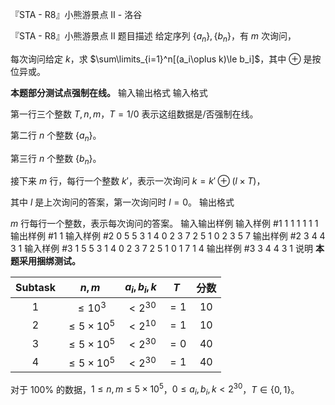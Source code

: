 



『STA - R8』小熊游景点 II - 洛谷














『STA - R8』小熊游景点 II
题目描述
给定序列 $\{a_n\},\{b_n\}$，有 $m$ 次询问，

每次询问给定 $k$，求 $\sum\limits_{i=1}^n[(a_i\oplus k)\le b_i]$，其中 $\oplus$ 是按位异或。

**本题部分测试点强制在线。**
输入输出格式
输入格式

第一行三个整数 $T,n,m$，$T=1/0$ 表示这组数据是/否强制在线。

第二行 $n$ 个整数 $\{a_n\}$。

第三行 $n$ 个整数 $\{b_n\}$。

接下来 $m$ 行，每行一个整数 $k'$，表示一次询问 $k=k'\oplus(l\times T)$，

其中 $l$ 是上次询问的答案，第一次询问时 $l=0$。
输出格式

$m$ 行每行一个整数，表示每次询问的答案。
输入输出样例
输入样例 #1
1 1 1
1
1
1
输出样例 #1
1
输入样例 #2
0 5 5
3 1 4 0 2
3 7 2 5 1
0
2
3
5
7
输出样例 #2
3
4
4
3
1
输入样例 #3
1 5 5
3 1 4 0 2
3 7 2 5 1
0
1
7
1
4
输出样例 #3
3
4
4
3
1
说明
**本题采用捆绑测试。**

| Subtask | $n,m$ | $a_i,b_i,k$ | $T$ | 分数 |
| :----------: | :----------: | :----------: | :----------: | :----------: |
| $1$ | $\le 10^3$ | $<2^{30}$ | $=1$ | $10$ |
| $2$ | $\le 5\times 10^5$ | $<2^{10}$ | $=1$ | $10$ |
| $3$ | $\le 5\times 10^5$ | $<2^{30}$ | $=0$ | $40$ |
| $4$ | $\le 5\times 10^5$ | $<2^{30}$ | $=1$ | $40$ |

对于 $100\%$ 的数据，$1\le n,m\le 5\times 10^5$，$0\le a_i,b_i,k<2^{30}$，$T\in\{0,1\}$。






